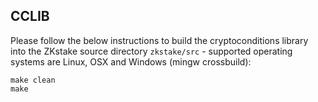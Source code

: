 ## CCLIB
Please follow the below instructions to build the cryptoconditions library into the ZKstake source directory `zkstake/src` - supported operating systems are Linux, OSX and Windows (mingw crossbuild):

```
make clean
make
```
